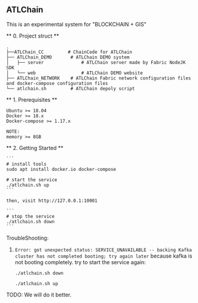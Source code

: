 ## ATLChain

This is an experimental system  for "BLOCKCHAIN + GIS"

** 0. Project struct **

```
.
├──ATLChain_CC         # ChainCode for ATLChain
├── ATLChain_DEMO       # ATLChain DEMO system
│   ├── server              # ATLChain server made by Fabric NodeJK SDK
│   └── web                 # ATLChain DEMO website
├── ATLChain_NETWORK    # ATLChain Fabric network configuration files and docker-compose configuration files
└── atlchain.sh         # ATLChain depoly script
```

** 1. Prerequisites ** 

    Ubuntu >= 18.04 
    Docker >= 18.x 
    Docker-compose >= 1.17.x

    NOTE:
    memory >= 8GB

** 2. Getting Started **

    ```
    # install tools
    sudo apt install docker.io docker-compose    

    # start the service
    ./atlchain.sh up
    ```

    then, visit http://127.0.0.1:10001

    ```
    # stop the service
    ./atlchain.sh down
    ```


TroubleShooting:

1. ```Error: got unexpected status: SERVICE_UNAVAILABLE -- backing Kafka cluster has not completed booting; try again later``` because kafka is not booting completely.
    try to start the service again:
    ```
    ./atlchain.sh down
    
    ./atlchain.sh up
    ```
    
TODO: We will do it better.

